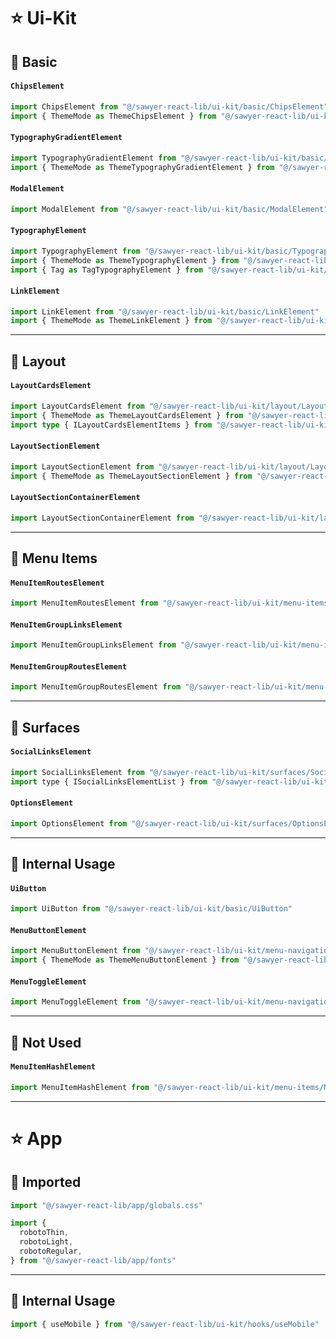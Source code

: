 # ⭐️ Ui-Kit

## 🔰 Basic

#### `ChipsElement`
```ts
import ChipsElement from "@/sawyer-react-lib/ui-kit/basic/ChipsElement"
import { ThemeMode as ThemeChipsElement } from "@/sawyer-react-lib/ui-kit/basic/ChipsElement"
```

#### `TypographyGradientElement`
```ts
import TypographyGradientElement from "@/sawyer-react-lib/ui-kit/basic/TypographyGradientElement"
import { ThemeMode as ThemeTypographyGradientElement } from "@/sawyer-react-lib/ui-kit/basic/TypographyGradientElement"
```

#### `ModalElement`
```ts
import ModalElement from "@/sawyer-react-lib/ui-kit/basic/ModalElement"
```

#### `TypographyElement`
```ts
import TypographyElement from "@/sawyer-react-lib/ui-kit/basic/TypographyElement"
import { ThemeMode as ThemeTypographyElement } from "@/sawyer-react-lib/ui-kit/basic/TypographyElement"
import { Tag as TagTypographyElement } from "@/sawyer-react-lib/ui-kit/basic/TypographyElement"
```

#### `LinkElement`
```ts
import LinkElement from "@/sawyer-react-lib/ui-kit/basic/LinkElement"
import { ThemeMode as ThemeLinkElement } from "@/sawyer-react-lib/ui-kit/basic/LinkElement"
```

---

## 🔰 Layout

#### `LayoutCardsElement`
```ts
import LayoutCardsElement from "@/sawyer-react-lib/ui-kit/layout/LayoutCardsElement"
import { ThemeMode as ThemeLayoutCardsElement } from "@/sawyer-react-lib/ui-kit/layout/LayoutCardsElement"
import type { ILayoutCardsElementItems } from "@/sawyer-react-lib/ui-kit/layout/LayoutCardsElement"
```

#### `LayoutSectionElement`
```ts
import LayoutSectionElement from "@/sawyer-react-lib/ui-kit/layout/LayoutSectionElement"
import { ThemeMode as ThemeLayoutSectionElement } from "@/sawyer-react-lib/ui-kit/layout/LayoutSectionElement"
```

#### `LayoutSectionContainerElement`
```ts
import LayoutSectionContainerElement from "@/sawyer-react-lib/ui-kit/layout/LayoutSectionContainerElement"
```

---

## 🔰 Menu Items

#### `MenuItemRoutesElement`
```ts
import MenuItemRoutesElement from "@/sawyer-react-lib/ui-kit/menu-items/MenuItemRoutesElement"
```

#### `MenuItemGroupLinksElement`
```ts
import MenuItemGroupLinksElement from "@/sawyer-react-lib/ui-kit/menu-items/MenuItemGroupLinksElement"
```

#### `MenuItemGroupRoutesElement`
```ts
import MenuItemGroupRoutesElement from "@/sawyer-react-lib/ui-kit/menu-items/MenuItemGroupRoutesElement"
```

---

## 🔰 Surfaces

#### `SocialLinksElement`
```js
import SocialLinksElement from "@/sawyer-react-lib/ui-kit/surfaces/SocialLinksElement"
import type { ISocialLinksElementList } from "@/sawyer-react-lib/ui-kit/surfaces/SocialLinksElement"
```

#### `OptionsElement`
```ts
import OptionsElement from "@/sawyer-react-lib/ui-kit/surfaces/OptionsElement"
```

---

## 🔰 Internal Usage

#### `UiButton`
```ts
import UiButton from "@/sawyer-react-lib/ui-kit/basic/UiButton"
```

#### `MenuButtonElement`
```ts
import MenuButtonElement from "@/sawyer-react-lib/ui-kit/menu-navigation/MenuButtonElement"
import { ThemeMode as ThemeMenuButtonElement } from "@/sawyer-react-lib/ui-kit/menu-navigation/MenuButtonElement"
```

#### `MenuToggleElement`

```ts
import MenuToggleElement from "@/sawyer-react-lib/ui-kit/menu-navigation/MenuToggleElement"
```

---

## 🔰 Not Used

#### `MenuItemHashElement`
```ts
import MenuItemHashElement from "@/sawyer-react-lib/ui-kit/menu-items/MenuItemHashElement"
```

---

# ⭐️ App

## 🔰 Imported

```ts
import "@/sawyer-react-lib/app/globals.css"
```

```ts
import {
  robotoThin,
  robotoLight,
  robotoRegular,
} from "@/sawyer-react-lib/app/fonts"
```

---

## 🔰 Internal Usage

```ts
import { useMobile } from "@/sawyer-react-lib/ui-kit/hooks/useMobile"
```
